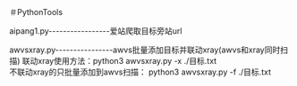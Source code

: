 ＃PythonTools

aipang1.py-----------------爱站爬取目标旁站url

awvsxray.py----------------awvs批量添加目标并联动xray(awvs和xray同时扫描)
联动xray使用方法：python3 awvsxray.py -x ./目标.txt   
不联动xray的只批量添加到awvs扫描： python3 awvsxray.py -f ./目标.txt   
